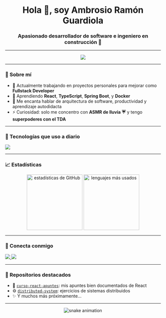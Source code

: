 <h1 align="center">Hola 👋, soy Ambrosio Ramón Guardiola</h1>
<h3 align="center">Apasionado desarrollador de software e ingeniero en construcción 🚀</h3>

---

<p align="center">
  <img src="https://readme-typing-svg.herokuapp.com?font=Fira+Code&weight=500&size=22&pause=1000&center=true&width=440&lines=💻+Fullstack+en+proceso+%F0%9F%92%A1;📚+Amante+del+aprendizaje+constante;🧠+Pensando+como+ingeniero" />
</p>

---

### 🚀 Sobre mí

- 🔭 Actualmente trabajando en proyectos personales para mejorar como **Fullstack Developer**  
- 🌱 Aprendiendo **React**, **TypeScript**, **Spring Boot**, y **Docker**  
- 💬 Me encanta hablar de arquitectura de software, productividad y aprendizaje autodidacta  
- ⚡ Curiosidad: solo me concentro con **ASMR de lluvia ☔** y tengo **superpoderes con el TDA**

---

### 🧰 Tecnologías que uso a diario

<p align="left">
  <img src="https://skillicons.dev/icons?i=react,ts,js,html,css,nodejs,java,spring,mysql,git,github,linux,docker,vscode" />
</p>

---

### 📈 Estadísticas

<p align="center">
  <img src="https://github-readme-stats.vercel.app/api?username=Brosigx&show_icons=true&theme=react&locale=es" alt="estadísticas de GitHub" height="180" />
  <img src="https://github-readme-stats.vercel.app/api/top-langs?username=Brosigx&layout=compact&theme=react&locale=es" alt="lenguajes más usados" height="180" />
</p>

---

### 🔗 Conecta conmigo

<p align="left">
  <a href="https://www.linkedin.com/in/ambrosio-ramon-guardiola/" target="_blank">
    <img src="https://img.shields.io/badge/LinkedIn-0A66C2?style=for-the-badge&logo=linkedin&logoColor=white" />
  </a>
  <a href="mailto:tuemail@example.com" target="_blank">
    <img src="https://img.shields.io/badge/Email-D14836?style=for-the-badge&logo=gmail&logoColor=white" />
  </a>
</p>

---

### 🧪 Repositorios destacados

- 📘 [`curso-react-apuntes`](https://github.com/Brosigx/distributed-system): mis apuntes bien documentados de React  
- ⚙️ [`distributed-system`](https://github.com/Brosigx/distributed-system): ejercicios de sistemas distribuidos  
- ✨ Y muchos más próximamente...

---

<p align="center">
  <img src="https://raw.githubusercontent.com/Brosigx/Brosigx/output/github-contribution-grid-snake.svg" alt="snake animation" />
</p>

